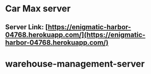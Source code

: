 # Car Max server

## Server Link: [https://enigmatic-harbor-04768.herokuapp.com/](https://enigmatic-harbor-04768.herokuapp.com/)

# warehouse-management-server

